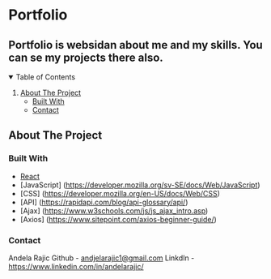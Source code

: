 Portfolio
======


Portfolio is websidan about me and my skills. You can se my projects there also.
------

<details open="open">
  <summary>Table of Contents</summary>
  <ol>
    <li>
      <a href="#about-the-project">About The Project</a>
      <ul>
        <li><a href="#built-with">Built With</a></li>
        <li><a href="contact">Contact</a></li>
      </ul>
    </li>
  </ol>
</details>


## About The Project
















### Built With

* [React](https://reactjs.org/)
* [JavaScript] (https://developer.mozilla.org/sv-SE/docs/Web/JavaScript)
* [CSS] (https://developer.mozilla.org/en-US/docs/Web/CSS)
* [API] (https://rapidapi.com/blog/api-glossary/api/)
* [Ajax] (https://www.w3schools.com/js/js_ajax_intro.asp)
* [Axios] (https://www.sitepoint.com/axios-beginner-guide/)

### Contact

Andela Rajic 
Github - andjelarajic1@gmail.com
LinkdIn - https://www.linkedin.com/in/andelarajic/